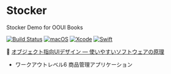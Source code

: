 # Stocker
Stocker Demo for OOUI Books

[![Build Status](https://app.bitrise.io/app/03e72e1daf46ed1f/status.svg?token=cDDie_H3fB4gW_uV7CatWw)](https://app.bitrise.io/app/03e72e1daf46ed1f)
[![macOS](https://img.shields.io/badge/macOS-Catalina-black)](https://developer.apple.com/macos/)
[![Xcode](https://img.shields.io/badge/Xcode-11.5-blue.svg)](https://developer.apple.com/xcode)
[![Swift](https://img.shields.io/badge/Swift-5.2.4-orange.svg)](https://swift.org)

:book: [オブジェクト指向UIデザイン ― 使いやすいソフトウェアの原理](https://www.sociomedia.co.jp/10105)

* ワークアウトレベル6 商品管理アプリケーション
